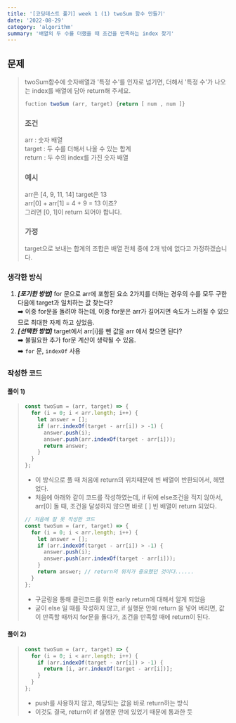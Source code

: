 ```yaml
---
title: '[코딩테스트 풀기] week 1 (1) twoSum 함수 만들기'
date: '2022-08-29'
category: 'algorithm'
summary: '배열의 두 수를 더했을 때 조건을 만족하는 index 찾기'
---
```


## 문제

> twoSum함수에 숫자배열과 '특정 수'를 인자로 넘기면, 더해서 '특정 수'가 나오는 index를 배열에 담아 return해 주세요.
>
> ```js
> fuction twoSum (arr, target) {return [ num , num ]}
> ```
>
> ### 조건
>
> arr : 숫자 배열  
> target : 두 수를 더해서 나올 수 있는 합계  
> return : 두 수의 index를 가진 숫자 배열
>
> ### 예시
>
> arr은 \[4, 9, 11, 14\] target은 13  
> arr\[0\] + arr\[1\] = 4 + 9 = 13 이죠?  
> 그러면 \[0, 1\]이 return 되어야 합니다.
>
> ### 가정
>
> target으로 보내는 합계의 조합은 배열 전체 중에 2개 밖에 없다고 가정하겠습니다.

### 생각한 방식

1.  _**\[포기한 방법\]**_ for 문으로 arr에 포함된 요소 2가지를 더하는 경우의 수를 모두 구한 다음에 target과 일치하는 값 찾는다?  
    ➡️ 이중 for문을 돌려야 하는데, 이중 for문은 arr가 길어지면 속도가 느려질 수 있으므로 최대한 자제 하고 싶었음.
2.  _**\[선택한 방법\]**_ target에서 arr\[i\]를 뺀 값을 arr 에서 찾으면 된다?  
    ➡️ 불필요한 추가 for문 계산이 생략될 수 있음.  
    ➡️ `for` 문, `indexOf` 사용

### 작성한 코드

#### 풀이 1)

> ```js
> const twoSum = (arr, target) => {
>   for (i = 0; i < arr.length; i++) {
>     let answer = [];
>     if (arr.indexOf(target - arr[i]) > -1) {
>       answer.push(i);
>       answer.push(arr.indexOf(target - arr[i]));
>       return answer;
>     }
>   }
> };
> ```
>
> - 이 방식으로 풀 때 처음에 return의 위치때문에 빈 배열이 반환되어서, 헤맸었다.
> - 처음에 아래와 같이 코드를 작성하였는데, if 뒤에 else조건을 적지 않아서, arr\[0\] 돌 때, 조건을 달성하지 않으면 바로 \[ \] 빈 배열이 return 되었다.
>
> ```js
> // 처음에 잘 못 작성한 코드
> const twoSum = (arr, target) => {
>   for (i = 0; i < arr.length; i++) {
>     let answer = [];
>     if (arr.indexOf(target - arr[i]) > -1) {
>       answer.push(i);
>       answer.push(arr.indexOf(target - arr[i]));
>     }
>     return answer; // return의 위치가 중요했던 것이다......
>   }
> };
> ```
>
> - 구글링을 통해 클린코드를 위한 early return에 대해서 알게 되었음
> - 굳이 else 일 때를 작성하지 않고, if 실행문 안에 return 을 넣어 버리면, 값이 만족할 때까지 for문을 돌다가, 조건을 만족할 때에 return이 된다.

#### 풀이 2)

> ```js
> const twoSum = (arr, target) => {
>   for (i = 0; i < arr.length; i++) {
>     if (arr.indexOf(target - arr[i]) > -1) {
>       return [i, arr.indexOf(target - arr[i])];
>     }
>   }
> };
> ```
>
> - push를 사용하지 않고, 해당되는 값을 바로 return하는 방식
> - 이것도 결국, return이 if 실행문 안에 있었기 때문에 통과한 듯
